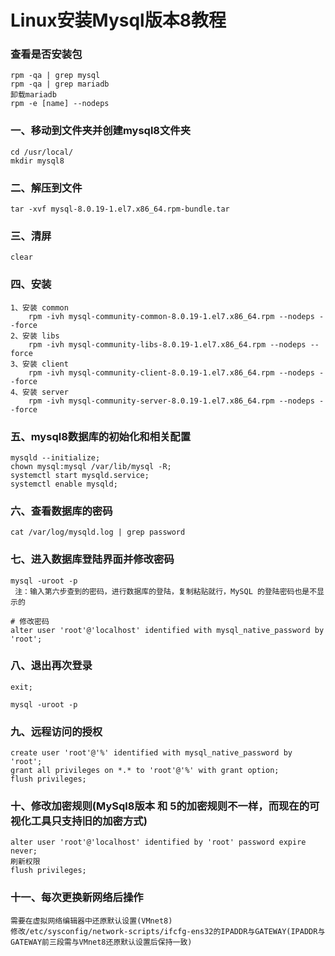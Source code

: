 # Linux安装Mysql版本8教程

### 查看是否安装包

	rpm -qa | grep mysql
	rpm -qa | grep mariadb 
	卸载mariadb
	rpm -e [name] --nodeps

### 一、移动到文件夹并创建mysql8文件夹
	
	cd /usr/local/
	mkdir mysql8

### 二、解压到文件
	
	tar -xvf mysql-8.0.19-1.el7.x86_64.rpm-bundle.tar
	
### 三、清屏

	clear

### 四、安装
	1、安装 common
		rpm -ivh mysql-community-common-8.0.19-1.el7.x86_64.rpm --nodeps --force
	2、安装 libs
		rpm -ivh mysql-community-libs-8.0.19-1.el7.x86_64.rpm --nodeps --force
	3、安装 client
		rpm -ivh mysql-community-client-8.0.19-1.el7.x86_64.rpm --nodeps --force
	4、安装 server
		rpm -ivh mysql-community-server-8.0.19-1.el7.x86_64.rpm --nodeps --force

### 五、mysql8数据库的初始化和相关配置

	mysqld --initialize;
	chown mysql:mysql /var/lib/mysql -R;
	systemctl start mysqld.service;
	systemctl enable mysqld;

### 六、查看数据库的密码
	
	cat /var/log/mysqld.log | grep password

### 七、进入数据库登陆界面并修改密码
	
	mysql -uroot -p 
	 注：输入第六步查到的密码，进行数据库的登陆，复制粘贴就行，MySQL 的登陆密码也是不显示的
	 
	# 修改密码
 	alter user 'root'@'localhost' identified with mysql_native_password by 'root';

### 八、退出再次登录

	exit;
	
	mysql -uroot -p 

### 九、远程访问的授权
	
	create user 'root'@'%' identified with mysql_native_password by 'root';
	grant all privileges on *.* to 'root'@'%' with grant option;
	flush privileges;
	
### 十、修改加密规则(MySql8版本 和 5的加密规则不一样，而现在的可视化工具只支持旧的加密方式)

	alter user 'root'@'localhost' identified by 'root' password expire never;
	刷新权限
	flush privileges;
	
### 十一、每次更换新网络后操作

	需要在虚拟网络编辑器中还原默认设置(VMnet8)
	修改/etc/sysconfig/network-scripts/ifcfg-ens32的IPADDR与GATEWAY(IPADDR与GATEWAY前三段需与VMnet8还原默认设置后保持一致)
